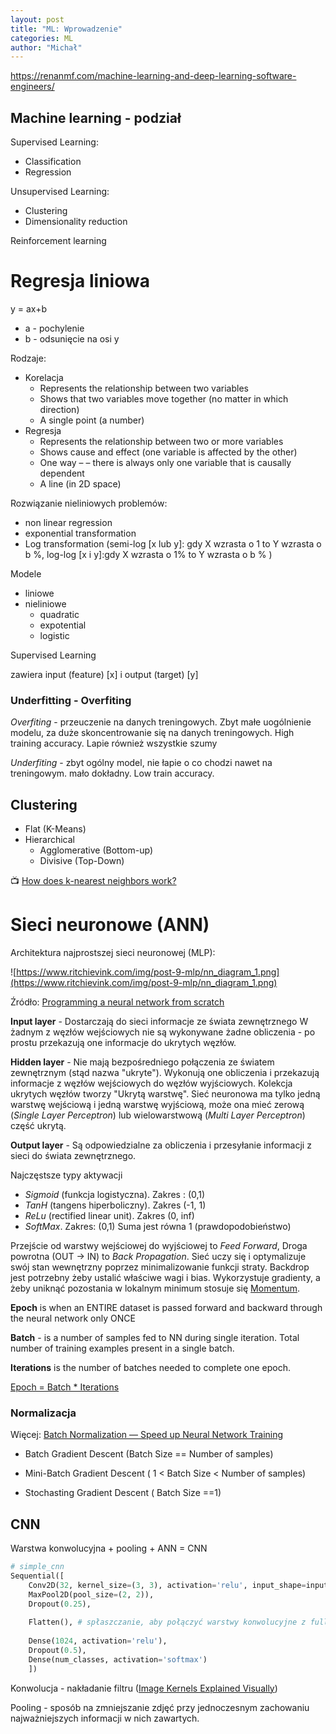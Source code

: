 ```yaml
---
layout: post
title: "ML: Wprowadzenie"
categories: ML
author: "Michał"
---
```


https://renanmf.com/machine-learning-and-deep-learning-software-engineers/


## Machine learning - podział

Supervised Learning:

- Classification
- Regression

Unsupervised Learning:

- Clustering
- Dimensionality reduction

Reinforcement learning





# Regresja liniowa

y = ax+b

- a - pochylenie
- b - odsunięcie na osi y

Rodzaje:

- Korelacja
  - Represents the relationship between two variables
  - Shows that two variables move together (no matter in which direction)
  - A single point (a number)
- Regresja
  - Represents the relationship between two or more variables
  - Shows cause and effect (one variable is affected by the other)
  - One way – – there is always only one variable that is causally dependent
  - A line (in 2D space)



Rozwiązanie nieliniowych problemów:

- non linear regression
- exponential transformation
- Log transformation (semi-log [x lub y]: gdy X wzrasta o 1 to Y wzrasta o b %, log-log [x i y]:gdy X wzrasta o 1% to Y wzrasta o b % )



Modele

- liniowe
- nieliniowe
  - quadratic
  - expotential
  - logistic

Supervised Learning

zawiera input (feature) [x] i output (target) [y]



### Underfitting - Overfiting

*Overfiting* - przeuczenie na danych treningowych. Zbyt małe uogólnienie modelu, za duże skoncentrowanie się na danych treningowych. High training accuracy. Lapie również wszystkie szumy

*Underfiting* - zbyt ogólny model, nie łapie o co chodzi nawet na treningowym. mało dokładny. Low train accuracy.  



## Clustering

- Flat (K-Means)
- Hierarchical
  - Agglomerative (Bottom-up)
  - Divisive (Top-Down)

📺 [How does k-nearest neighbors work?](https://www.youtube.com/watch?v=0p0o5cmgLdE)



# Sieci neuronowe (ANN)

Architektura najprostszej sieci neuronowej (MLP):

![https://www.ritchievink.com/img/post-9-mlp/nn_diagram_1.png](https://www.ritchievink.com/img/post-9-mlp/nn_diagram_1.png)

Źródło: [Programming a neural network from scratch](https://www.ritchievink.com/blog/2017/07/10/programming-a-neural-network-from-scratch/)

**Input layer** - Dostarczają do sieci informacje ze świata zewnętrznego W żadnym z węzłów wejściowych nie są wykonywane żadne obliczenia - po prostu przekazują one informacje do ukrytych węzłów.

**Hidden layer** - Nie mają bezpośredniego połączenia ze światem zewnętrznym (stąd nazwa "ukryte"). Wykonują one obliczenia i przekazują informacje z węzłów wejściowych do węzłów wyjściowych. Kolekcja ukrytych węzłów tworzy "Ukrytą warstwę". Sieć neuronowa ma tylko jedną warstwę wejściową i jedną warstwę wyjściową, może ona mieć zerową (*Single Layer Perceptron*) lub wielowarstwową (*Multi Layer Perceptron*) część ukrytą.

**Output layer** - Są odpowiedzialne za obliczenia i przesyłanie informacji z sieci do świata zewnętrznego.

Najczęstsze typy aktywacji

- *Sigmoid* (funkcja logistyczna). Zakres : (0,1) 
- *TanH* (tangens hiperboliczny). Zakres (-1, 1)
- *ReLu* (rectified linear unit). Zakres (0, inf)
- *SoftMax*. Zakres:  (0,1) Suma jest równa 1 (prawdopodobieństwo)

Przejście od warstwy wejściowej do wyjściowej to *Feed Forward*, Droga powrotna (OUT -> IN)  to *Back Propagation*. Sieć uczy się i optymalizuje swój stan wewnętrzny poprzez minimalizowanie funkcji straty.  Backdrop jest potrzebny żeby ustalić właściwe wagi i bias. Wykorzystuje gradienty, a żeby uniknąć pozostania w lokalnym minimum stosuje się [Momentum](https://distill.pub/2017/momentum/).

**Epoch** is when an ENTIRE dataset is passed forward and backward through the neural network only ONCE

**Batch** - is a number of samples fed to NN during single iteration. Total number of training examples present in a single batch. 

**Iterations** is the number of batches needed to complete one epoch.

[Epoch = Batch * Iterations](https://towardsdatascience.com/epoch-vs-iterations-vs-batch-size-4dfb9c7ce9c9)

### Normalizacja

Więcej: [Batch Normalization — Speed up Neural Network Training](https://medium.com/@ilango100/batch-normalization-speed-up-neural-network-training-245e39a62f85)

- Batch Gradient Descent  (Batch Size == Number of samples) 

- Mini-Batch Gradient Descent  ( 1 < Batch Size < Number of samples)

- Stochasting Gradient Descent ( Batch Size ==1)



## CNN

Warstwa konwolucyjna + pooling + ANN = CNN

```python
# simple_cnn
Sequential([
	Conv2D(32, kernel_size=(3, 3), activation='relu', input_shape=input_shape),
	MaxPool2D(pool_size=(2, 2)),
	Dropout(0.25), 
       
	Flatten(), # spłaszczanie, aby połączyć warstwy konwolucyjne z fully connected layers
        
	Dense(1024, activation='relu'),
	Dropout(0.5),
	Dense(num_classes, activation='softmax')
    ])
```



Konwolucja - nakładanie filtru ([Image Kernels Explained Visually](https://setosa.io/ev/image-kernels/))

Pooling - sposób na  zmniejszanie zdjęć przy jednoczesnym zachowaniu najważniejszych informacji w nich zawartych.




